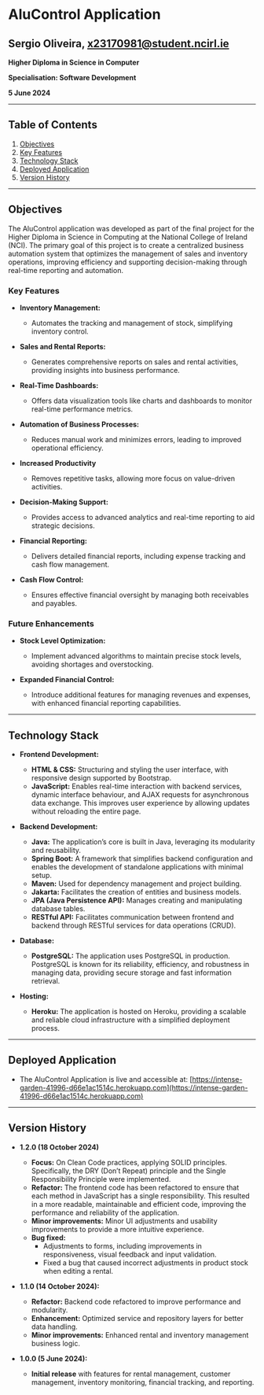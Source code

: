 # AluControl Application

## Sergio Oliveira, x23170981@student.ncirl.ie

**Higher Diploma in Science in Computer**

**Specialisation: Software Development**

**5 June 2024**

---

## Table of Contents

1. [Objectives](#objectives)
2. [Key Features](#key-features)
3. [Technology Stack](#technology-stack)
4. [Deployed Application](#deployed-application)
5. [Version History](#version-history)

---

## Objectives

The AluControl application was developed as part of the final project for the Higher Diploma in Science in Computing at the National College of Ireland (NCI). The primary goal of this project is to create a centralized business automation system that optimizes the management of sales and inventory operations, improving efficiency and supporting decision-making through real-time reporting and automation.

### Key Features

- **Inventory Management:**
  - Automates the tracking and management of stock, simplifying inventory control.

- **Sales and Rental Reports:**
  - Generates comprehensive reports on sales and rental activities, providing insights into business performance.

- **Real-Time Dashboards:**
  - Offers data visualization tools like charts and dashboards to monitor real-time performance metrics.

- **Automation of Business Processes:**
  - Reduces manual work and minimizes errors, leading to improved operational efficiency.

- **Increased Productivity**
  - Removes repetitive tasks, allowing more focus on value-driven activities.

- **Decision-Making Support:**
  - Provides access to advanced analytics and real-time reporting to aid strategic decisions.

- **Financial Reporting:**
  - Delivers detailed financial reports, including expense tracking and cash flow management.

- **Cash Flow Control:**
  - Ensures effective financial oversight by managing both receivables and payables.

### Future Enhancements

- **Stock Level Optimization:**
  - Implement advanced algorithms to maintain precise stock levels, avoiding shortages and overstocking.

- **Expanded Financial Control:**
  - Introduce additional features for managing revenues and expenses, with enhanced financial reporting capabilities.

---

## Technology Stack

- **Frontend Development:**
  - **HTML & CSS:** Structuring and styling the user interface, with responsive design supported by Bootstrap.
  - **JavaScript:** Enables real-time interaction with backend services, dynamic interface behaviour, and AJAX requests for asynchronous data exchange. This improves user experience by allowing updates without reloading the entire page. 

- **Backend Development:**
  - **Java:** The application’s core is built in Java, leveraging its modularity and reusability.
  - **Spring Boot:** A framework that simplifies backend configuration and enables the development of standalone applications with minimal setup.
  - **Maven:** Used for dependency management and project building.
  - **Jakarta:** Facilitates the creation of entities and business models.
  - **JPA (Java Persistence API):** Manages creating and manipulating database tables.
  - **RESTful API:** Facilitates communication between frontend and backend through RESTful services for data operations (CRUD).
 
- **Database:**
  - **PostgreSQL:** The application uses PostgreSQL in production. PostgreSQL is known for its reliability, efficiency, and robustness in managing data, providing secure storage and fast information retrieval.

- **Hosting:**
  - **Heroku:** The application is hosted on Heroku, providing a scalable and reliable cloud infrastructure with a simplified deployment process.

---

## Deployed Application

- The AluControl Application is live and accessible at:
[https://intense-garden-41996-d66e1ac1514c.herokuapp.com](https://intense-garden-41996-d66e1ac1514c.herokuapp.com)

---

## Version History
- **1.2.0 (18 October 2024)**
  - **Focus:** On Clean Code practices, applying SOLID principles. Specifically, the DRY (Don’t Repeat) principle and the Single Responsibility Principle were implemented. 
  - **Refactor:** The frontend code has been refactored to ensure that each method in JavaScript has a single responsibility. This resulted in a more readable, maintainable and efficient code, improving the performance and reliability of the application.
  - **Minor improvements:** Minor UI adjustments and usability improvements to provide a more intuitive experience.
  - **Bug fixed:**
    - Adjustments to forms, including improvements in responsiveness, visual feedback and input validation.
    - Fixed a bug that caused incorrect adjustments in product stock when editing a rental. 
  
- **1.1.0 (14 October 2024):**
  - **Refactor:** Backend code refactored to improve performance and modularity.
  - **Enhancement:** Optimized service and repository layers for better data handling.
  - **Minor improvements:** Enhanced rental and inventory management business logic.

- **1.0.0 (5 June 2024):**
  - **Initial release** with features for rental management, customer management, inventory monitoring, financial tracking, and reporting. 


